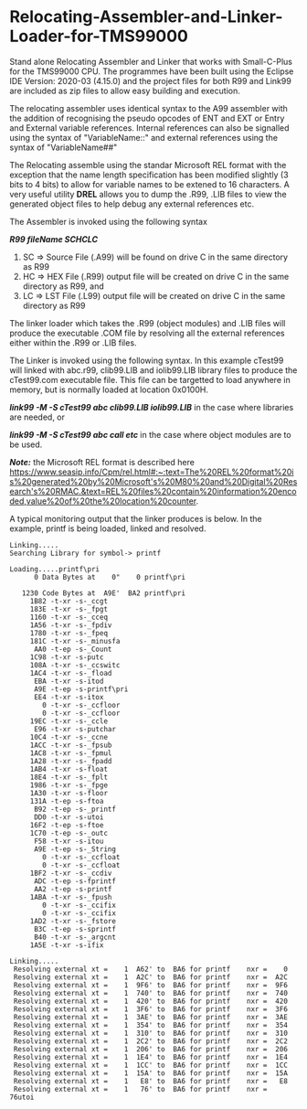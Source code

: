 # Relocating-Assembler-and-Linker-Loader-for-TMS99000
Stand alone Relocating Assembler and Linker that works with Small-C-Plus for the TMS99000 CPU.  The programmes have been built using the Eclipse IDE Version: 2020-03 (4.15.0) and the project files for both R99 and Link99 are included as zip files to allow easy building and execution.

The relocating assembler uses identical syntax to the A99 assembler with the addition of recognising the pseudo opcodes of ENT and EXT or Entry and External variable references.  Internal references can also be signalled using the syntax of "VariableName::" and external references using the syntax of "VariableName##"

The Relocating assemble using the standar Microsoft REL format with the exception that the name length specification has been modified slightly (3 bits to 4 bits) to allow for variable names to be extened to 16 characters.  A very useful utility **DREL** allows you to dump the .R99, .LIB files to view the generated object files to help debug any external references etc.

The Assembler is invoked using the following syntax

***R99 fileName SCHCLC*** 
1.   SC => Source File (.A99) will be found on drive C in the same directory as R99
2.   HC => HEX File (.R99) output file will be created on drive C in the same directory as R99, and
3.   LC => LST File (.L99) output file will be created on drive C in the same directory as R99

The linker loader which takes the .R99 (object modules) and .LIB files will produce the executable .COM file by resolving all the external references either within the .R99 or .LIB files.

The Linker is invoked using the following syntax.  In this example cTest99 will linked with abc.r99, clib99.LIB and iolib99.LIB library files to produce the cTest99.com executable file.   This file can be targetted to load anywhere in memory, but is normally loaded at location 0x0100H.

***link99  -M  -S cTest99 abc clib99.LIB iolib99.LIB*** in the case where libraries are needed, or

***link99  -M  -S cTest99 abc call etc*** in the case where object modules are to be used. 

***Note:*** the Microsoft REL format is described here https://www.seasip.info/Cpm/rel.html#:~:text=The%20REL%20format%20is%20generated%20by%20Microsoft's%20M80%20and%20Digital%20Research's%20RMAC.&text=REL%20files%20contain%20information%20encoded,value%20of%20the%20location%20counter.

  
A typical monitoring output that the linker produces is below.  In the example, printf is being loaded, linked and resolved.
```
Linking.....
Searching Library for symbol-> printf    

Loading.....printf\pri
      0 Data Bytes at    0"    0 printf\pri

   1230 Code Bytes at  A9E'  BA2 printf\pri
     1B82 -t-xr -s-_ccgt     
     183E -t-xr -s-_fpgt     
     1160 -t-xr -s-_cceq     
     1A56 -t-xr -s-_fpdiv    
     1780 -t-xr -s-_fpeq     
     181C -t-xr -s-_minusfa  
      AA0 -t-ep -s-_Count    
     1C98 -t-xr -s-putc      
     108A -t-xr -s-_ccswitc  
     1AC4 -t-xr -s-_fload    
      EBA -t-xr -s-itod      
      A9E -t-ep -s-printf\pri
      EE4 -t-xr -s-itox      
        0 -t-xr -s-_ccfloor  
        0 -t-xr -s-_ccfloor  
     19EC -t-xr -s-_ccle     
      E96 -t-xr -s-putchar   
     10C4 -t-xr -s-_ccne     
     1ACC -t-xr -s-_fpsub    
     1AC8 -t-xr -s-_fpmul    
     1A28 -t-xr -s-_fpadd    
     1AB4 -t-xr -s-float     
     18E4 -t-xr -s-_fplt     
     1986 -t-xr -s-_fpge     
     1A30 -t-xr -s-floor     
     131A -t-ep -s-ftoa      
      B92 -t-ep -s-_printf   
      DD0 -t-xr -s-utoi      
     16F2 -t-ep -s-ftoe      
     1C70 -t-ep -s-_outc     
      F58 -t-xr -s-itou      
      A9E -t-ep -s-_String   
        0 -t-xr -s-_ccfloat  
        0 -t-xr -s-_ccfloat  
     1BF2 -t-xr -s-_ccdiv    
      ADC -t-ep -s-fprintf   
      AA2 -t-ep -s-printf    
     1ABA -t-xr -s-_fpush    
        0 -t-xr -s-_ccifix   
        0 -t-xr -s-_ccifix   
     1AD2 -t-xr -s-_fstore   
      B3C -t-ep -s-sprintf   
      B40 -t-xr -s-_argcnt   
     1A5E -t-xr -s-ifix      

Linking.....
 Resolving external xt =    1  A62' to  BA6 for printf    nxr =    0
 Resolving external xt =    1  A2C' to  BA6 for printf    nxr =  A2C
 Resolving external xt =    1  9F6' to  BA6 for printf    nxr =  9F6
 Resolving external xt =    1  740' to  BA6 for printf    nxr =  740
 Resolving external xt =    1  420' to  BA6 for printf    nxr =  420
 Resolving external xt =    1  3F6' to  BA6 for printf    nxr =  3F6
 Resolving external xt =    1  3AE' to  BA6 for printf    nxr =  3AE
 Resolving external xt =    1  354' to  BA6 for printf    nxr =  354
 Resolving external xt =    1  310' to  BA6 for printf    nxr =  310
 Resolving external xt =    1  2C2' to  BA6 for printf    nxr =  2C2
 Resolving external xt =    1  206' to  BA6 for printf    nxr =  206
 Resolving external xt =    1  1E4' to  BA6 for printf    nxr =  1E4
 Resolving external xt =    1  1CC' to  BA6 for printf    nxr =  1CC
 Resolving external xt =    1  15A' to  BA6 for printf    nxr =  15A
 Resolving external xt =    1   E8' to  BA6 for printf    nxr =   E8
 Resolving external xt =    1   76' to  BA6 for printf    nxr =   76utoi  
```
